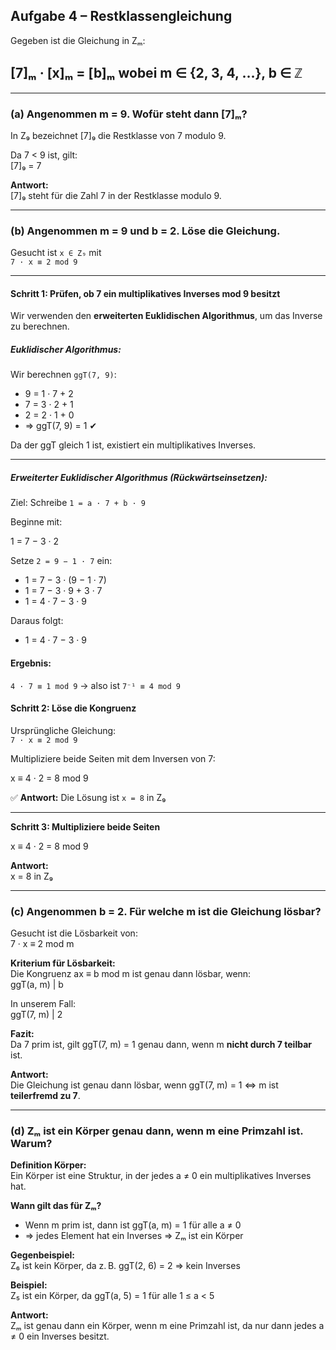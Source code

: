 ## Aufgabe 4 – Restklassengleichung

Gegeben ist die Gleichung in Zₘ:

## [7]ₘ · [x]ₘ = [b]ₘ wobei m ∈ {2, 3, 4, …}, b ∈ ℤ

---

### (a) Angenommen m = 9. Wofür steht dann [7]ₘ?

In Z₉ bezeichnet [7]₉ die Restklasse von 7 modulo 9.

Da 7 < 9 ist, gilt:  
[7]₉ = 7

**Antwort:**  
[7]₉ steht für die Zahl 7 in der Restklasse modulo 9.

---

### (b) Angenommen m = 9 und b = 2. Löse die Gleichung.

Gesucht ist `x ∈ Z₉` mit  
`7 · x ≡ 2 mod 9`

---

#### Schritt 1: Prüfen, ob 7 ein multiplikatives Inverses mod 9 besitzt

Wir verwenden den **erweiterten Euklidischen Algorithmus**, um das Inverse zu berechnen.



##### Euklidischer Algorithmus:

Wir berechnen `ggT(7, 9)`:



- 9 = 1 · 7 + 2
- 7 = 3 · 2 + 1
- 2 = 2 · 1 + 0
- ⇒ ggT(7, 9) = 1 ✔



Da der ggT gleich 1 ist, existiert ein multiplikatives Inverses.

---

##### Erweiterter Euklidischer Algorithmus (Rückwärtseinsetzen):

Ziel: Schreibe `1 = a · 7 + b · 9`

Beginne mit:  


1 = 7 − 3 · 2



Setze `2 = 9 − 1 · 7` ein:


- 1 = 7 − 3 · (9 − 1 · 7)
- 1 = 7 − 3 · 9 + 3 · 7
- 1 = 4 · 7 − 3 · 9


Daraus folgt:

- 1 = 4 · 7 − 3 · 9

#### Ergebnis:

`4 · 7 ≡ 1 mod 9` → also ist `7⁻¹ ≡ 4 mod 9`



#### Schritt 2: Löse die Kongruenz

Ursprüngliche Gleichung:  
`7 · x ≡ 2 mod 9`

Multipliziere beide Seiten mit dem Inversen von 7:



x ≡ 4 · 2 = 8 mod 9



✅ **Antwort:** Die Lösung ist `x = 8` in Z₉

---

**Schritt 3: Multipliziere beide Seiten**

x ≡ 4 · 2 = 8 mod 9

**Antwort:**  
x = 8 in Z₉

---

### (c) Angenommen b = 2. Für welche m ist die Gleichung lösbar?

Gesucht ist die Lösbarkeit von:  
7 · x ≡ 2 mod m

**Kriterium für Lösbarkeit:**  
Die Kongruenz ax ≡ b mod m ist genau dann lösbar, wenn:  
ggT(a, m) | b

In unserem Fall:  
ggT(7, m) | 2

**Fazit:**  
Da 7 prim ist, gilt ggT(7, m) = 1 genau dann, wenn m **nicht durch 7 teilbar** ist.

**Antwort:**  
Die Gleichung ist genau dann lösbar, wenn ggT(7, m) = 1 ⇔ m ist **teilerfremd zu 7**.

---

### (d) Zₘ ist ein Körper genau dann, wenn m eine Primzahl ist. Warum?

**Definition Körper:**  
Ein Körper ist eine Struktur, in der jedes a ≠ 0 ein multiplikatives Inverses hat.

**Wann gilt das für Zₘ?**

- Wenn m prim ist, dann ist ggT(a, m) = 1 für alle a ≠ 0  
- ⇒ jedes Element hat ein Inverses ⇒ Zₘ ist ein Körper

**Gegenbeispiel:**  
Z₆ ist kein Körper, da z. B. ggT(2, 6) = 2 ⇒ kein Inverses

**Beispiel:**  
Z₅ ist ein Körper, da ggT(a, 5) = 1 für alle 1 ≤ a < 5

**Antwort:**  
Zₘ ist genau dann ein Körper, wenn m eine Primzahl ist, da nur dann jedes a ≠ 0 ein Inverses besitzt.




